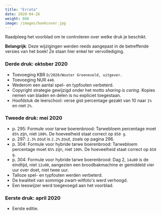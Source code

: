```yaml
---
title: "Errata"
date: 2020-04-26
weight: 666
image: /images/boekcover.jpg
---
```


Raadpleeg het voorblad om te controleren over welke druk je beschikt. 

**Belangrijk**: Deze wijzigingen werden reeds aangepast in de betreffende versies van het boek! Ze staan hier enkel ter vervollediging. 

### Derde druk: oktober 2020

- Toevoeging KBR `D/2020/Wouter Groeneveld, uitgever.`
- Toevoeging NUR `440`.
- Wederom een aantal spel- en typfouten verbeterd.
- Copyright strategie gewijzigd onder het motto _sharing is caring_. Kopies nemen van bladen en delen is nu expliciet toegestaan. 
- Hoofdstuk de leerschool: verse gist percentage gezakt van 10 naar `1%` en niet `2%`.

### Tweede druk: mei 2020

- p. 295: Formule voor tarwe boerenbrood: Tarwebloem percentage moet `85%` zijn, niet `100%`. De hoeveelheid staat correct op `850 g`.
- p. 297: `2.3%` zout is `2.2%` zout, zoals op pagina 296.
- p. 304: Formule voor hybride tarwe boerenbrood: Tarwebloem percentage moet `85%` zijn, niet `100%`. De hoeveelheid staat correct op `850 g`.
- p. 304: Formule voor hybride tarwe boerenbrood: Dag 2, `14u00` is de eindtijd, niet `12u00`, aangezien een broodbakmachine er gemiddeld vier uur over doet, niet twee uur. 
- Talloze spel- en typfouten werden verbeterd. 
- De kwaliteit van sommige zwart-witfoto's werd verhoogd.
- Een leeswijzer werd toegevoegd aan het voorblad.

### Eerste druk: april 2020

- Eerste editie. 

